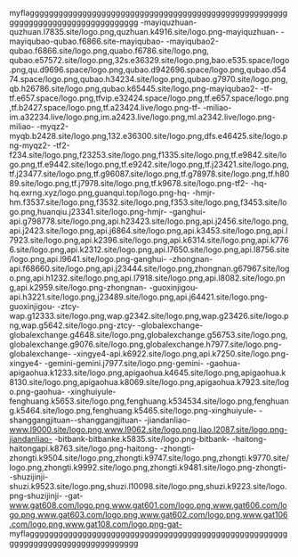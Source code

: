 myflaggggggggggggggggggggggggggggggggggggggggggggggggggggggggggggggggggggggggggggggggg
-mayiquzhuan-quzhuan.l7835.site/logo.png,quzhuan.k4916.site/logo.png-mayiquzhuan-
-mayiqubao-qubao.f6866.site-mayiqubao-
-mayiqubao2-qubao.f6866.site/logo.png,quabo.f6786.site/logo.png,	qubao.e57572.site/logo.png,32s.e36329.site/logo.png,bao.e535.space/logo.png,qu.d9696.space/logo.png,qubao.d942696.space/logo.png,qubao.d5474.space/logo.png,qubao.h34234.site/logo.png,qubao.g7970.site/logo.png,qb.h26786.site/logo.png,qubao.k65445.site/logo.png-mayiqubao2-
-tf-tf.e657.space/logo.png,tfvip.e32424.space/logo.png,tf.e657.space/logo.png,tf.b2427.space/logo.png,tf.a23424.live/logo.png-tf-
-miliao-im.a32234.live/logo.png,im.a2423.live/logo.png,ml.a2342.live/logo.png-miliao-
-myqz2-myqb.b2428.site/logo.png,132.e36300.site/logo.png,dfs.e46425.site/logo.png-myqz2-
-tf2-f234.site/logo.png,f23253.site/logo.png,f1335.site/logo.png,tf.e9842.site/logo.png,tf.e9442.site/logo.png,tf.e9242.site/logo.png,tf.j23421.site/logo.png,tf.j23477.site/logo.png,tf.g96087.site/logo.png,tf.g78978.site/logo.png,tf.h8089.site/logo.png,tf.j7978.site/logo.png,tf.k9678.site/logo.png-tf2-
-hq-hq.exrng.xyz/logo.png,guanqui.top/logo.png-hq-
-hmjr-hm.f3537.site/logo.png,f3532.site/logo.png,f353.site/logo.png,f3453.site/logo.png,huanqiu.j23341.site/logo.png-hmjr-
-ganghui-api.g798778.site/logo.png,api.h23423.site/logo.png,api.j2456.site/logo.png,api.j2423.site/logo.png,api.j6864.site/logo.png,api.k3453.site/logo.png,api.l7923.site/logo.png,api.k2396.site/logo.png,api.k6314.site/logo.png,api.k7766.site/logo.png,api.k2312.site/logo.png,api.l7650.site/logo.png,api.l8756.site/logo.png,api.l9641.site/logo.png-ganghui-
-zhongnan-api.f68660.site/logo.png,api.j23444.site/logo.png,zhongnan.g67967.site/logo.png,api.h1232.site/logo.png,api.l7918.site/logo.png,api.l8082.site/logo.png,api.k2959.site/logo.png-zhongnan-
-guoxinjigou-api.h3221.site/logo.png,j23489.site/logo.png,api.j64421.site/logo.png-guoxinjigou-
-ztcy-wap.g12333.site/logo.png,wap.g2342.site/logo.png,wap.g23426.site/logo.png,wap.g5642.site/logo.png-ztcy-
-globalexchange-globalexchange.g4648.site/logo.png,globalexchange.g56753.site/logo.png,globalexchange.g9076.site/logo.png,globalexchange.h7977.site/logo.png-globalexchange-
-xingye4-api.k6922.site/logo.png,api.k7250.site/logo.png-xingye4-
-gemini-gemini.j7977.site/logo.png-gemini-
-gaohua-apigaohua.k1233.site/logo.png,apigaohua.k4645.site/logo.png,apigaohua.k8130.site/logo.png,apigaohua.k8069.site/logo.png,apigaohua.k7923.site/logo.png-gaohua-
-xinghuiyule-fenghuang.k5653.site/logo.png,fenghuang.k534534.site/logo.png,fenghuang.k5464.site/logo.png,fenghuang.k5465.site/logo.png-xinghuiyule-
-shanggangjituan--shanggangjituan-
-jiandanliao-www.l9000.site/logo.png,www.l9062.site/logo.png,liao.l2087.site/logo.png-jiandanliao-
-bitbank-bitbanke.k5835.site/logo.png-bitbank-
-haitong-haitongapi.k8763.site/logo.png-haitong-
-zhongti-zhongti.k9504.site/logo.png,zhongti.k9747.site/logo.png,zhongti.k9770.site/logo.png,zhongti.k9992.site/logo.png,zhongti.k9481.site/logo.png-zhongti-
-shuzijinji-shuzi.k9523.site/logo.png,shuzi.l10098.site/logo.png,shuzi.k9223.site/logo.png-shuzijinji-
-gat-www.gat608.com/logo.png,www.gat601.com/logo.png,www.gat606.com/logo.png,www.gat603.com/logo.png,www.gat602.com/logo.png,www.gat106.com/logo.png,www.gat108.com/logo.png-gat-
myflaggggggggggggggggggggggggggggggggggggggggggggggggggggggggggggggggggggggggggggggggg
